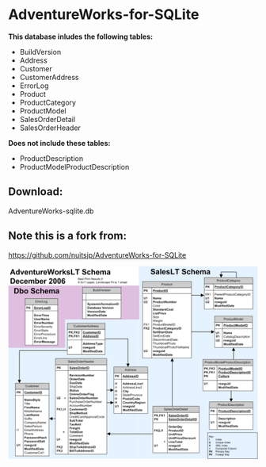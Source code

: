 # AdventureWorks-for-SQLite

**This database inludes the following tables:**
- BuildVersion
- Address
- Customer
- CustomerAddress
- ErrorLog
- Product
- ProductCategory
- ProductModel
- SalesOrderDetail
- SalesOrderHeader

**Does not include these tables:**
- ProductDescription
- ProductModelProductDescription

## Download:
AdventureWorks-sqlite.db

## Note this is a fork from:
https://github.com/nuitsjp/AdventureWorks-for-SQLite


![alt](./Source/AdventureWorksLT.png)